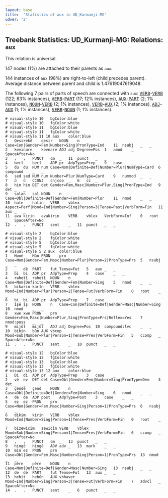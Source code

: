 ```yaml
---
layout: base
title:  'Statistics of aux in UD_Kurmanji-MG'
udver: '2'
---
```


## Treebank Statistics: UD_Kurmanji-MG: Relations: `aux`

This relation is universal.

147 nodes (1%) are attached to their parents as `aux`.

144 instances of `aux` (98%) are right-to-left (child precedes parent).
Average distance between parent and child is 1.47619047619048.

The following 7 pairs of parts of speech are connected with `aux`: <tt><a href="kmr_mg-pos-VERB.html">VERB</a></tt>-<tt><a href="kmr_mg-pos-VERB.html">VERB</a></tt> (122; 83% instances), <tt><a href="kmr_mg-pos-VERB.html">VERB</a></tt>-<tt><a href="kmr_mg-pos-PART.html">PART</a></tt> (17; 12% instances), <tt><a href="kmr_mg-pos-AUX.html">AUX</a></tt>-<tt><a href="kmr_mg-pos-PART.html">PART</a></tt> (2; 1% instances), <tt><a href="kmr_mg-pos-NOUN.html">NOUN</a></tt>-<tt><a href="kmr_mg-pos-VERB.html">VERB</a></tt> (2; 1% instances), <tt><a href="kmr_mg-pos-VERB.html">VERB</a></tt>-<tt><a href="kmr_mg-pos-AUX.html">AUX</a></tt> (2; 1% instances), <tt><a href="kmr_mg-pos-ADJ.html">ADJ</a></tt>-<tt><a href="kmr_mg-pos-AUX.html">AUX</a></tt> (1; 1% instances), <tt><a href="kmr_mg-pos-VERB.html">VERB</a></tt>-<tt><a href="kmr_mg-pos-NOUN.html">NOUN</a></tt> (1; 1% instances).


~~~ conllu
# visual-style 10	bgColor:blue
# visual-style 10	fgColor:white
# visual-style 11	bgColor:blue
# visual-style 11	fgColor:white
# visual-style 11 10 aux	color:blue
1	Qesirekê	qesir	NOUN	n	Case=Con|Gender=Fem|Number=Sing|PronType=Ind	11	nsubj	_	_
2	kevinare	kevnare	ADJ	adj	Degree=Pos	1	amod	_	SpaceAfter=No
3	,	,	PUNCT	cm	_	11	punct	_	_
4	berî	berî	ADP	pr	AdpType=Prep	9	case	_	_
5	du	du	NUM	num	Case=Nom|Definite=Def|Number=Plur|NumType=Card	6	compound	_	_
6	sed	sed	NUM	num	Number=Plur|NumType=Card	9	nummod	_	_
7	û	û	CCONJ	cnjcoo	_	6	cc	_	_
8	hin	hin	DET	det	Gender=Fem,Masc|Number=Plur,Sing|PronType=Ind	9	det	_	_
9	salan	sal	NOUN	n	Case=Obl|Definite=Def|Gender=Fem|Number=Plur	11	nmod	_	_
10	hate	hatin	VERB	vblex	Aspect=Perf|Mood=Ind|Number=Sing|Person=3|Tense=Past|VerbForm=Fin	11	aux	_	_
11	ava kirin	avakirin	VERB	vblex	VerbForm=Inf	0	root	_	SpaceAfter=No
12	.	.	PUNCT	sent	_	11	punct	_	_

~~~


~~~ conllu
# visual-style 2	bgColor:blue
# visual-style 2	fgColor:white
# visual-style 5	bgColor:blue
# visual-style 5	fgColor:white
# visual-style 5 2 aux	color:blue
1	Honê	Hûn	PRON	prn	Case=Nom|Gender=Fem,Masc|Number=Plur|Person=2|PronType=Prs	5	nsubj	_	_
2	_	dê	PART	fut	Tense=Fut	5	aux	_	_
3	bi	bi	ADP	pr	AdpType=Prep	4	case	_	_
4	rahetî	rahetî	NOUN	n	Case=Nom|Definite=Def|Gender=Fem|Number=Sing	5	nmod	_	_
5	bikarin	karîn	VERB	vblex	Mood=Ind|Number=Plur|Person=2|Tense=Fut|VerbForm=Fin	0	root	_	_
6	bi	bi	ADP	pr	AdpType=Prep	7	case	_	_
7	îşê	îş	NOUN	n	Case=Con|Definite=Def|Gender=Masc|Number=Sing	10	nmod	_	_
8	xwe	xwe	PRON	prn	Gender=Fem,Masc|Number=Plur,Sing|PronType=Prs|Reflex=Yes	7	nmod:poss	_	_
9	mijûl	mijûl	ADJ	adj	Degree=Pos	10	compound:lvc	_	_
10	bibin	bûn	AUX	vbcop	Mood=Sub|Number=Plur|Person=1|Tense=Pres|VerbForm=Fin	5	ccomp	_	SpaceAfter=No
11	.	.	PUNCT	sent	_	10	punct	_	_

~~~


~~~ conllu
# visual-style 12	bgColor:blue
# visual-style 12	fgColor:white
# visual-style 13	bgColor:blue
# visual-style 13	fgColor:white
# visual-style 13 12 aux	color:blue
1	Di	di	ADP	pr	AdpType=Prep	3	case	_	_
2	vê	ev	DET	det	Case=Obl|Gender=Fem|Number=Sing|PronType=Dem	3	det	_	_
3	çendê	çend	NOUN	n	Case=Obl|Definite=Def|Gender=Fem|Number=Sing	6	nmod	_	_
4	de	de	ADP	post	AdpType=Post	3	case	_	_
5	ez	ez	PRON	prn	Case=Nom|Gender=Fem,Masc|Number=Sing|Person=1|PronType=Prs	6	nsubj	_	_
6	dikim	kirin	VERB	vblex	Mood=Ind|Number=Sing|Person=1|Tense=Pres|VerbForm=Fin	0	root	_	_
7	bizewicim	zewicîn	VERB	vblex	Mood=Sub|Number=Sing|Person=1|Tense=Pres|VerbForm=Fin	6	ccomp	_	SpaceAfter=No
8	,	,	PUNCT	cm	_	13	punct	_	_
9	hingê	hingê	ADV	adv	_	13	mark	_	_
10	min	ez	PRON	prn	Case=Obl|Gender=Fem,Masc|Number=Sing|Person=1|PronType=Prs	13	nmod	_	_
11	pêre	pêre	NOUN	n	Case=Nom|Definite=Def|Gender=Masc|Number=Sing	13	nsubj	_	_
12	de	dê	PART	fut	Tense=Fut	13	aux	_	_
13	hebit	hebûn	AUX	vbhaver	Mood=Ind|Number=Sing|Person=3|Tense=Fut|VerbForm=Fin	7	advcl	_	SpaceAfter=No
14	.	.	PUNCT	sent	_	6	punct	_	_

~~~


